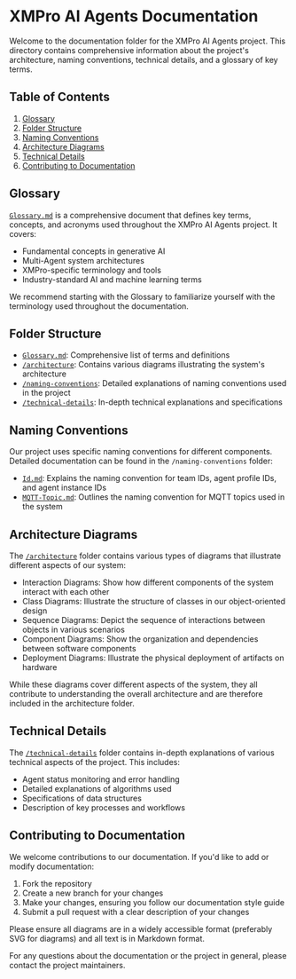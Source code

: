 # XMPro AI Agents Documentation

Welcome to the documentation folder for the XMPro AI Agents project. This directory contains comprehensive information about the project's architecture, naming conventions, technical details, and a glossary of key terms.

## Table of Contents

1. [Glossary](#glossary)
2. [Folder Structure](#folder-structure)
3. [Naming Conventions](#naming-conventions)
4. [Architecture Diagrams](#architecture-diagrams)
5. [Technical Details](#technical-details)
6. [Contributing to Documentation](#contributing-to-documentation)

## Glossary

[`Glossary.md`](docs/Glossary.md) is a comprehensive document that defines key terms, concepts, and acronyms used throughout the XMPro AI Agents project. It covers:

- Fundamental concepts in generative AI
- Multi-Agent system architectures
- XMPro-specific terminology and tools
- Industry-standard AI and machine learning terms

We recommend starting with the Glossary to familiarize yourself with the terminology used throughout the documentation.

## Folder Structure

- [`Glossary.md`](Glossary.md): Comprehensive list of terms and definitions
- [`/architecture`](architecture): Contains various diagrams illustrating the system's architecture
- [`/naming-conventions`](naming-conventions): Detailed explanations of naming conventions used in the project
- [`/technical-details`](technical-details): In-depth technical explanations and specifications

## Naming Conventions

Our project uses specific naming conventions for different components. Detailed documentation can be found in the `/naming-conventions` folder:

- [`Id.md`](naming-conventions/Id.md): Explains the naming convention for team IDs, agent profile IDs, and agent instance IDs
- [`MQTT-Topic.md`](naming-conventions/MQTT-Topic.md): Outlines the naming convention for MQTT topics used in the system

## Architecture Diagrams

The [`/architecture`](architecture) folder contains various types of diagrams that illustrate different aspects of our system:

- Interaction Diagrams: Show how different components of the system interact with each other
- Class Diagrams: Illustrate the structure of classes in our object-oriented design
- Sequence Diagrams: Depict the sequence of interactions between objects in various scenarios
- Component Diagrams: Show the organization and dependencies between software components
- Deployment Diagrams: Illustrate the physical deployment of artifacts on hardware

While these diagrams cover different aspects of the system, they all contribute to understanding the overall architecture and are therefore included in the architecture folder.

## Technical Details

The [`/technical-details`](technical-details) folder contains in-depth explanations of various technical aspects of the project. This includes:

- Agent status monitoring and error handling
- Detailed explanations of algorithms used
- Specifications of data structures
- Description of key processes and workflows

## Contributing to Documentation

We welcome contributions to our documentation. If you'd like to add or modify documentation:

1. Fork the repository
2. Create a new branch for your changes
3. Make your changes, ensuring you follow our documentation style guide
4. Submit a pull request with a clear description of your changes

Please ensure all diagrams are in a widely accessible format (preferably SVG for diagrams) and all text is in Markdown format.

For any questions about the documentation or the project in general, please contact the project maintainers.